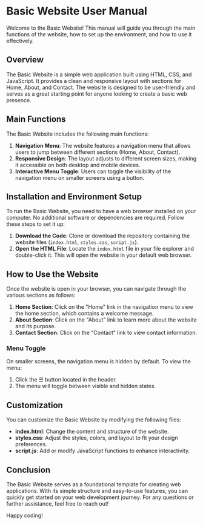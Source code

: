 # Basic Website User Manual

Welcome to the Basic Website! This manual will guide you through the main functions of the website, how to set up the environment, and how to use it effectively.

## Overview

The Basic Website is a simple web application built using HTML, CSS, and JavaScript. It provides a clean and responsive layout with sections for Home, About, and Contact. The website is designed to be user-friendly and serves as a great starting point for anyone looking to create a basic web presence.

## Main Functions

The Basic Website includes the following main functions:

1. **Navigation Menu**: The website features a navigation menu that allows users to jump between different sections (Home, About, Contact).
2. **Responsive Design**: The layout adjusts to different screen sizes, making it accessible on both desktop and mobile devices.
3. **Interactive Menu Toggle**: Users can toggle the visibility of the navigation menu on smaller screens using a button.

## Installation and Environment Setup

To run the Basic Website, you need to have a web browser installed on your computer. No additional software or dependencies are required. Follow these steps to set it up:

1. **Download the Code**: Clone or download the repository containing the website files (`index.html`, `styles.css`, `script.js`).
2. **Open the HTML File**: Locate the `index.html` file in your file explorer and double-click it. This will open the website in your default web browser.

## How to Use the Website

Once the website is open in your browser, you can navigate through the various sections as follows:

1. **Home Section**: Click on the "Home" link in the navigation menu to view the home section, which contains a welcome message.
2. **About Section**: Click on the "About" link to learn more about the website and its purpose.
3. **Contact Section**: Click on the "Contact" link to view contact information.

### Menu Toggle

On smaller screens, the navigation menu is hidden by default. To view the menu:

1. Click the ☰ button located in the header.
2. The menu will toggle between visible and hidden states.

## Customization

You can customize the Basic Website by modifying the following files:

- **index.html**: Change the content and structure of the website.
- **styles.css**: Adjust the styles, colors, and layout to fit your design preferences.
- **script.js**: Add or modify JavaScript functions to enhance interactivity.

## Conclusion

The Basic Website serves as a foundational template for creating web applications. With its simple structure and easy-to-use features, you can quickly get started on your web development journey. For any questions or further assistance, feel free to reach out!

Happy coding!
```